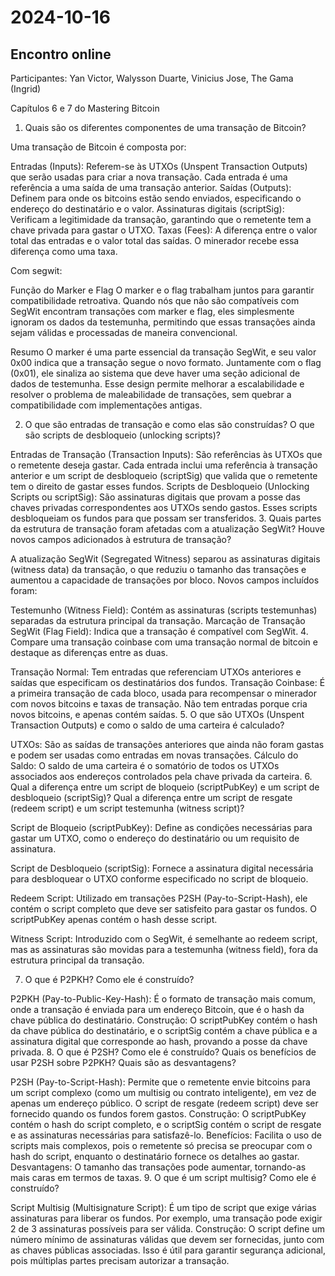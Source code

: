 # 2024-10-16

## Encontro online ## 

Participantes: Yan Victor, Walysson Duarte, Vinicius Jose, The Gama (Ingrid)

Capítulos 6 e 7 do Mastering Bitcoin

1. Quais são os diferentes componentes de uma transação de Bitcoin?

Uma transação de Bitcoin é composta por:

Entradas (Inputs): Referem-se às UTXOs (Unspent Transaction Outputs) que serão usadas para criar a nova transação. Cada entrada é uma referência a uma saída de uma transação anterior.
Saídas (Outputs): Definem para onde os bitcoins estão sendo enviados, especificando o endereço do destinatário e o valor.
Assinaturas digitais (scriptSig): Verificam a legitimidade da transação, garantindo que o remetente tem a chave privada para gastar o UTXO.
Taxas (Fees): A diferença entre o valor total das entradas e o valor total das saídas. O minerador recebe essa diferença como uma taxa.

Com segwit: 

Função do Marker e Flag
O marker e o flag trabalham juntos para garantir compatibilidade retroativa. Quando nós que não são compatíveis com SegWit encontram transações com marker e flag, eles simplesmente ignoram os dados da testemunha, permitindo que essas transações ainda sejam válidas e processadas de maneira convencional.

Resumo
O marker é uma parte essencial da transação SegWit, e seu valor 0x00 indica que a transação segue o novo formato.
Juntamente com o flag (0x01), ele sinaliza ao sistema que deve haver uma seção adicional de dados de testemunha.
Esse design permite melhorar a escalabilidade e resolver o problema de maleabilidade de transações, sem quebrar a compatibilidade com implementações antigas.

2. O que são entradas de transação e como elas são construídas? O que são scripts de desbloqueio (unlocking scripts)?

Entradas de Transação (Transaction Inputs): São referências às UTXOs que o remetente deseja gastar. Cada entrada inclui uma referência à transação anterior e um script de desbloqueio (scriptSig) que valida que o remetente tem o direito de gastar esses fundos.
Scripts de Desbloqueio (Unlocking Scripts ou scriptSig): São assinaturas digitais que provam a posse das chaves privadas correspondentes aos UTXOs sendo gastos. Esses scripts desbloqueiam os fundos para que possam ser transferidos.
3. Quais partes da estrutura de transação foram afetadas com a atualização SegWit? Houve novos campos adicionados à estrutura de transação?

A atualização SegWit (Segregated Witness) separou as assinaturas digitais (witness data) da transação, o que reduziu o tamanho das transações e aumentou a capacidade de transações por bloco. Novos campos incluídos foram:

Testemunho (Witness Field): Contém as assinaturas (scripts testemunhas) separadas da estrutura principal da transação.
Marcação de Transação SegWit (Flag Field): Indica que a transação é compatível com SegWit.
4. Compare uma transação coinbase com uma transação normal de bitcoin e destaque as diferenças entre as duas.

Transação Normal: Tem entradas que referenciam UTXOs anteriores e saídas que especificam os destinatários dos fundos.
Transação Coinbase: É a primeira transação de cada bloco, usada para recompensar o minerador com novos bitcoins e taxas de transação. Não tem entradas porque cria novos bitcoins, e apenas contém saídas.
5. O que são UTXOs (Unspent Transaction Outputs) e como o saldo de uma carteira é calculado?

UTXOs: São as saídas de transações anteriores que ainda não foram gastas e podem ser usadas como entradas em novas transações.
Cálculo do Saldo: O saldo de uma carteira é o somatório de todos os UTXOs associados aos endereços controlados pela chave privada da carteira.
6. Qual a diferença entre um script de bloqueio (scriptPubKey) e um script de desbloqueio (scriptSig)? Qual a diferença entre um script de resgate (redeem script) e um script testemunha (witness script)?

Script de Bloqueio (scriptPubKey): Define as condições necessárias para gastar um UTXO, como o endereço do destinatário ou um requisito de assinatura.

Script de Desbloqueio (scriptSig): Fornece a assinatura digital necessária para desbloquear o UTXO conforme especificado no script de bloqueio.

Redeem Script: Utilizado em transações P2SH (Pay-to-Script-Hash), ele contém o script completo que deve ser satisfeito para gastar os fundos. O scriptPubKey apenas contém o hash desse script.

Witness Script: Introduzido com o SegWit, é semelhante ao redeem script, mas as assinaturas são movidas para a testemunha (witness field), fora da estrutura principal da transação.

7. O que é P2PKH? Como ele é construído?

P2PKH (Pay-to-Public-Key-Hash): É o formato de transação mais comum, onde a transação é enviada para um endereço Bitcoin, que é o hash da chave pública do destinatário.
Construção: O scriptPubKey contém o hash da chave pública do destinatário, e o scriptSig contém a chave pública e a assinatura digital que corresponde ao hash, provando a posse da chave privada.
8. O que é P2SH? Como ele é construído? Quais os benefícios de usar P2SH sobre P2PKH? Quais são as desvantagens?

P2SH (Pay-to-Script-Hash): Permite que o remetente envie bitcoins para um script complexo (como um multisig ou contrato inteligente), em vez de apenas um endereço público. O script de resgate (redeem script) deve ser fornecido quando os fundos forem gastos.
Construção: O scriptPubKey contém o hash do script completo, e o scriptSig contém o script de resgate e as assinaturas necessárias para satisfazê-lo.
Benefícios: Facilita o uso de scripts mais complexos, pois o remetente só precisa se preocupar com o hash do script, enquanto o destinatário fornece os detalhes ao gastar.
Desvantagens: O tamanho das transações pode aumentar, tornando-as mais caras em termos de taxas.
9. O que é um script multisig? Como ele é construído?

Script Multisig (Multisignature Script): É um tipo de script que exige várias assinaturas para liberar os fundos. Por exemplo, uma transação pode exigir 2 de 3 assinaturas possíveis para ser válida.
Construção: O script define um número mínimo de assinaturas válidas que devem ser fornecidas, junto com as chaves públicas associadas. Isso é útil para garantir segurança adicional, pois múltiplas partes precisam autorizar a transação.
